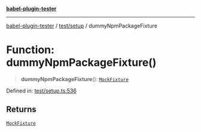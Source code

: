 [**babel-plugin-tester**](../../../README.md)

***

[babel-plugin-tester](../../../README.md) / [test/setup](../README.md) / dummyNpmPackageFixture

# Function: dummyNpmPackageFixture()

> **dummyNpmPackageFixture**(): [`MockFixture`](../interfaces/MockFixture.md)

Defined in: [test/setup.ts:536](https://github.com/babel-utils/babel-plugin-tester/blob/fc3d21b0d5e00d8cddad4db323f3724c672066fd/test/setup.ts#L536)

## Returns

[`MockFixture`](../interfaces/MockFixture.md)
